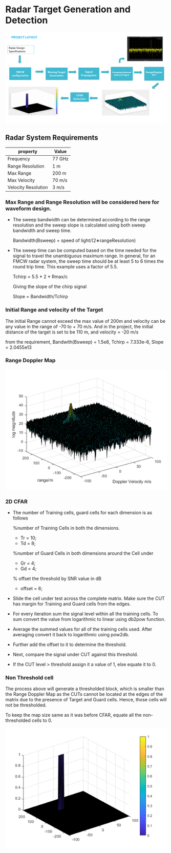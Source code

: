 # Radar Target Generation and Detection

<img src="image/system.png"/>

## Radar System Requirements

| property | Value |
| -------- | ----- |
| Frequency | 77 GHz |
| Range Resolution | 1 m |
| Max Range | 200 m |
| Max Velocity | 70 m/s |
| Velocity Resolution | 3 m/s |


### Max Range and Range Resolution will be considered here for waveform design.

- The sweep bandwidth can be determined according to the range resolution and the sweep slope is calculated using both sweep bandwidth and sweep time.

    Bandwidth(Bsweep) = speed of light/(2∗rangeResolution)

- The sweep time can be computed based on the time needed for the signal to travel the unambiguous maximum range. In general, for an FMCW radar system, the sweep time should be at least 5 to 6 times the round trip time. This example uses a factor of 5.5.

    Tchirp = 5.5 * 2 * Rmax/c

    Giving the slope of the chirp signal

    Slope = Bandwidth/Tchirp

### Initial Range and velocity of the Target

The initial Range cannot exceed the max value of 200m and velocity can be any value in the range of -70 to + 70 m/s. And in the project, the initial distance of the target is set to be 110 m, and velocity = -20 m/s

from the requirement, Bandwith(Bsweep) = 1.5e8, Tchirp = 7.333e-6, Slope = 2.0455e13


### Range Doppler Map

<img src="image/fft.png"/>

### 2D CFAR

- The number of Training cells, guard cells for each dimension is as follows

    %number of Training Cells in both the dimensions.
    - Tr = 10;
    - Td = 8;

    %number of Guard Cells in both dimensions around the Cell under 
    - Gr = 4;
    - Gd = 4;

    % offset the threshold by SNR value in dB
    - offset = 6;

- Slide the cell under test across the complete matrix. Make sure the CUT has margin for Training and Guard cells from the edges.
- For every iteration sum the signal level within all the training cells. To sum convert the value from logarithmic to linear using db2pow function.
- Average the summed values for all of the training cells used. After averaging convert it back to logarithmic using pow2db.
- Further add the offset to it to determine the threshold.
- Next, compare the signal under CUT against this threshold.
- If the CUT level > threshold assign it a value of 1, else equate it to 0.

### Non Threshold cell

The process above will generate a thresholded block, which is smaller than the Range Doppler Map as the CUTs cannot be located at the edges of the matrix due to the presence of Target and Guard cells. Hence, those cells will not be thresholded.

To keep the map size same as it was before CFAR, equate all the non-thresholded cells to 0.


<img src="image/cfar.png">
